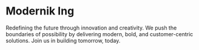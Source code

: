 # Modernik Ing
Redefining the future through innovation and creativity. We push the boundaries of possibility by delivering modern, bold, and customer-centric solutions. Join us in building tomorrow, today.
